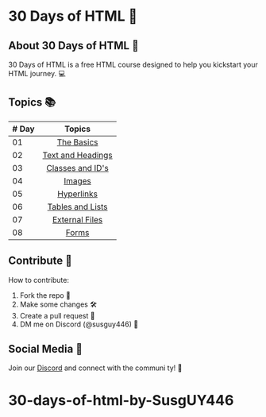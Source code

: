# 30 Days of HTML 🚀

## About 30 Days of HTML 📖
30 Days of HTML is a free HTML course designed to help you kickstart your HTML journey. 💻

## Topics 📚

| # Day |             Topics             |
| ----- | :----------------------------: |
| 01    | [The Basics](https://github.com/30-days-of-coding/30-days-of-html/blob/main/day-1/README.md)|
| 02    | [Text and Headings](https://github.com/30-days-of-coding/30-days-of-html/blob/main/day-2/README.md)|
| 03    | [Classes and ID's](https://github.com/30-days-of-coding/30-days-of-html/blob/main/day-3/README.md) |
| 04    | [Images](https://github.com/30-days-of-coding/30-days-of-html/blob/main/day-4/README.md)|
| 05    | [Hyperlinks](https://github.com/30-days-of-coding/30-days-of-html/blob/main/day-5/README.md)|
| 06    | [Tables and Lists](https://github.com/30-days-of-coding/30-days-of-html/blob/main/day-6/README.md)
| 07    | [External Files](https://github.com/30-days-of-coding/30-days-of-html/blob/main/day-7/README.md)
| 08    | [Forms](https://github.com/30-days-of-coding/30-days-of-html/blob/main/day-8/README.md)

## Contribute 🤝
How to contribute:
1. Fork the repo 🍴
2. Make some changes 🛠️
3. Create a pull request 🚀
4. DM me on Discord (@susguy446) 📩

## Social Media 📢
Join our [Discord](https://discord.gg/z4gBPkQ8BN) and connect with the communi
ty! 🎉
# 30-days-of-html-by-SusgUY446
